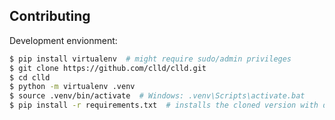 Contributing
------------

Development envionment:

```sh
$ pip install virtualenv  # might require sudo/admin privileges
$ git clone https://github.com/clld/clld.git
$ cd clld
$ python -m virtualenv .venv
$ source .venv/bin/activate  # Windows: .venv\Scripts\activate.bat
$ pip install -r requirements.txt  # installs the cloned version with dev-tools in development mode
```
